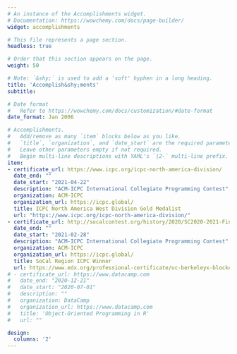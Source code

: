 ```yaml
---
# An instance of the Accomplishments widget.
# Documentation: https://wowchemy.com/docs/page-builder/
widget: accomplishments

# This file represents a page section.
headless: true

# Order that this section appears on the page.
weight: 50

# Note: `&shy;` is used to add a 'soft' hyphen in a long heading.
title: 'Accomplish&shy;ments'
subtitle:

# Date format
#   Refer to https://wowchemy.com/docs/customization/#date-format
date_format: Jan 2006

# Accomplishments.
#   Add/remove as many `item` blocks below as you like.
#   `title`, `organization`, and `date_start` are the required parameters.
#   Leave other parameters empty if not required.
#   Begin multi-line descriptions with YAML's `|2-` multi-line prefix.
item:
- certificate_url: https://www.icpc.org/icpc-north-america-division/
  date_end: ""
  date_start: "2021-04-22"
  description: "ACM-ICPC International Collegiate Programming Contest"
  organization: ACM-ICPC
  organization_url: https://icpc.global/
  title: ICPC North America West Division Gold Medalist
  url: "https://www.icpc.org/icpc-north-america-division/"
- certificate_url: http://socalcontest.org/history/2020/SC2020-2021-FinalResults.html
  date_end: ""
  date_start: "2021-02-28"
  description: "ACM-ICPC International Collegiate Programming Contest"
  organization: ACM-ICPC
  organization_url: https://icpc.global/
  title: SoCal Region ICPC Winner
  url: https://www.edx.org/professional-certificate/uc-berkeleyx-blockchain-fundamentals
# - certificate_url: https://www.datacamp.com
#   date_end: "2020-12-21"
#   date_start: "2020-07-01"
#   description: ""
#   organization: DataCamp
#   organization_url: https://www.datacamp.com
#   title: 'Object-Oriented Programming in R'
#   url: ""

design:
  columns: '2' 
---
```

